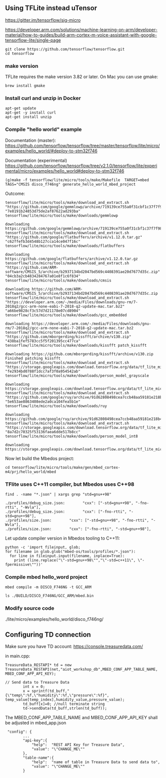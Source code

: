 ## Using TFLite instead uTensor

<https://gitter.im/tensorflow/sig-micro>


<https://developer.arm.com/solutions/machine-learning-on-arm/developer-material/how-to-guides/build-arm-cortex-m-voice-assistant-with-google-tensorflow-lite/single-page>
```
git clone https://github.com/tensorflow/tensorflow.git
cd tensorflow
```

###  make version

TFLite requires the make version 3.82 or later.
On Mac you can use gmake:
```
brew install gmake
```

### Install curl and unzip in Docker
```
apt-get update
apt-get -y install curl
apt-get install unzip
```
### Compile "hello world" example
 Documentation (master):
<https://github.com/tensorflow/tensorflow/tree/master/tensorflow/lite/micro/examples/hello_world/#deploy-to-stm32f746>

 Documentation (experimental)
<https://github.com/tensorflow/tensorflow/tree/v2.1.0/tensorflow/lite/experimental/micro/examples/hello_world#deploy-to-stm32f746>

```
(g)make -f tensorflow/lite/micro/tools/make/Makefile  TARGET=mbed TAGS="CMSIS disco_f746ng" generate_hello_world_mbed_project
```
Outcome:
```
tensorflow/lite/micro/tools/make/download_and_extract.sh "https://github.com/google/gemmlowp/archive/719139ce755a0f31cbf1c37f7f98adcc7fc9f425.zip" "7e8191b24853d75de2af87622ad293ba" tensorflow/lite/micro/tools/make/downloads/gemmlowp

downloading https://github.com/google/gemmlowp/archive/719139ce755a0f31cbf1c37f7f98adcc7fc9f425.zip
tensorflow/lite/micro/tools/make/download_and_extract.sh "https://github.com/google/flatbuffers/archive/v1.12.0.tar.gz" "c62ffefb3d4548b127cca14ce047f16c" tensorflow/lite/micro/tools/make/downloads/flatbuffers

downloading https://github.com/google/flatbuffers/archive/v1.12.0.tar.gz
tensorflow/lite/micro/tools/make/download_and_extract.sh "https://github.com/ARM-software/CMSIS_5/archive/b2937134bd2047bd569c4408391ae20d7677d35c.zip" "04cb3a2cb4834284767a01e8f1c6f834" tensorflow/lite/micro/tools/make/downloads/cmsis

downloading https://github.com/ARM-software/CMSIS_5/archive/b2937134bd2047bd569c4408391ae20d7677d35c.zip
tensorflow/lite/micro/tools/make/download_and_extract.sh "https://developer.arm.com/-/media/Files/downloads/gnu-rm/7-2018q2/gcc-arm-none-eabi-7-2018-q2-update-mac.tar.bz2" "a66be9828cf3c57d7d21178e07cd8904" tensorflow/lite/micro/tools/make/downloads/gcc_embedded

downloading https://developer.arm.com/-/media/Files/downloads/gnu-rm/7-2018q2/gcc-arm-none-eabi-7-2018-q2-update-mac.tar.bz2
tensorflow/lite/micro/tools/make/download_and_extract.sh "https://github.com/mborgerding/kissfft/archive/v130.zip" "438ba1fef5783cc5f5f201395cc477ca" tensorflow/lite/micro/tools/make/downloads/kissfft patch_kissfft

downloading https://github.com/mborgerding/kissfft/archive/v130.zip
Finished patching kissfft
tensorflow/lite/micro/tools/make/download_and_extract.sh "https://storage.googleapis.com/download.tensorflow.org/data/tf_lite_micro_person_data_grayscale_2019_11_21.zip" "fe2934bd0788f1dcc7af3f0a954542ab" tensorflow/lite/micro/tools/make/downloads/person_model_grayscale

downloading https://storage.googleapis.com/download.tensorflow.org/data/tf_lite_micro_person_data_grayscale_2019_11_21.zip
tensorflow/lite/micro/tools/make/download_and_extract.sh "https://github.com/google/ruy/archive/91d62808498cea7ccb48aa59181e218b4ad05701.zip" "5e653ae8863408ede2a0ca104fea5b1e" tensorflow/lite/micro/tools/make/downloads/ruy

downloading https://github.com/google/ruy/archive/91d62808498cea7ccb48aa59181e218b4ad05701.zip
tensorflow/lite/micro/tools/make/download_and_extract.sh "https://storage.googleapis.com/download.tensorflow.org/data/tf_lite_micro_person_data_int8_grayscale_2020_01_13.zip" "8a7d2c70325f53136faea6dde517b8cc" tensorflow/lite/micro/tools/make/downloads/person_model_int8

downloading https://storage.googleapis.com/download.tensorflow.org/data/tf_lite_micro_person_data_int8_grayscale_2020_01_13.zip
```
Now let build the Mbedos project:

```
cd tensorflow/lite/micro/tools/make/gen/mbed_cortex-m4/prj/hello_world/mbed
```
### TFlite uses  C++11 compiler, but Mbedos uses C++98

```
find . -name "*.json" | xargs grep "std=gnu++98"

./profiles/debug_size.json:        "cxx": ["-std=gnu++98", "-fno-rtti", "-Wvla"],
./profiles/debug_size.json:        "cxx": ["-fno-rtti", "-std=gnu++98"],
./profiles/size.json:        "cxx": ["-std=gnu++98", "-fno-rtti", "-Wvla"],
./profiles/size.json:        "cxx": ["-fno-rtti", "-std=gnu++98"],
```
Let update compiler version in Mbedos tooling to C++11:
```
python -c 'import fileinput, glob;
for filename in glob.glob("mbed-os/tools/profiles/*.json"):
  for line in fileinput.input(filename, inplace=True):
    print (line.replace("\"-std=gnu++98\"","\"-std=c++11\", \"-fpermissive\""))'

```
### Compile mbed hello_word project
```
mbed compile -m DISCO_F746NG -t GCC_ARM 

ls ./BUILD/DISCO_F746NG/GCC_ARM/mbed.bin 
```
### Modify source code 

./lite/micro/examples/hello_world/disco_f746ng/

## Configuring TD connection
Make sure you have TD account: https://console.treasuredata.com/

in main.cpp:
```
TreasureData_RESTAPI* td = new TreasureData_RESTAPI(net,"aiot_workshop_db",MBED_CONF_APP_TABLE_NAME, MBED_CONF_APP_API_KEY);

// Send data to Treasure Data
        int x = 0;
        x = sprintf(td_buff,"{\"temp\":%f,\"humidity\":%f,\"pressure\":%f}", temp_value[temp_index],humidity_value,pressure_value);
        td_buff[x]=0; //null terminate string
        td->sendData(td_buff,strlen(td_buff));
```
The MBED_CONF_APP_TABLE_NAME and MBED_CONF_APP_API_KEY shall be adjusted
in mbed_app.json
```
 "config": {
        ...
        "api-key":{
            "help":  "REST API Key for Treasure Data",
            "value": "\"CHANGE_ME\""
        },
        "table-name":{
            "help":  "name of table in Treasure Data to send data to",
            "value": "\"CHANGE_ME\""
        }
```

